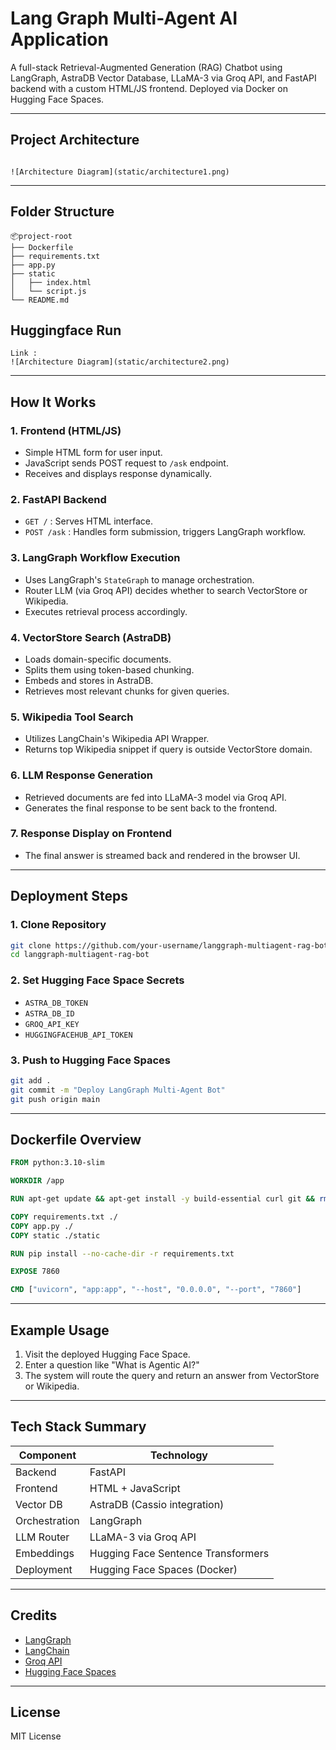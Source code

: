 # Lang Graph Multi-Agent AI Application

A full-stack Retrieval-Augmented Generation (RAG) Chatbot using LangGraph, AstraDB Vector Database, LLaMA-3 via Groq API, and FastAPI backend with a custom HTML/JS frontend. Deployed via Docker on Hugging Face Spaces.

---

## Project Architecture


```

![Architecture Diagram](static/architecture1.png)
```
---

## Folder Structure

```
📦project-root
├── Dockerfile
├── requirements.txt
├── app.py
├── static
│   ├── index.html
│   └── script.js
└── README.md
```
## Huggingface Run

```
Link : 
![Architecture Diagram](static/architecture2.png)
```
---

## How It Works

### 1. **Frontend (HTML/JS)**

* Simple HTML form for user input.
* JavaScript sends POST request to `/ask` endpoint.
* Receives and displays response dynamically.

### 2. **FastAPI Backend**

* `GET /` : Serves HTML interface.
* `POST /ask` : Handles form submission, triggers LangGraph workflow.

### 3. **LangGraph Workflow Execution**

* Uses LangGraph's `StateGraph` to manage orchestration.
* Router LLM (via Groq API) decides whether to search VectorStore or Wikipedia.
* Executes retrieval process accordingly.

### 4. **VectorStore Search (AstraDB)**

* Loads domain-specific documents.
* Splits them using token-based chunking.
* Embeds and stores in AstraDB.
* Retrieves most relevant chunks for given queries.

### 5. **Wikipedia Tool Search**

* Utilizes LangChain's Wikipedia API Wrapper.
* Returns top Wikipedia snippet if query is outside VectorStore domain.

### 6. **LLM Response Generation**

* Retrieved documents are fed into LLaMA-3 model via Groq API.
* Generates the final response to be sent back to the frontend.

### 7. **Response Display on Frontend**

* The final answer is streamed back and rendered in the browser UI.

---

## Deployment Steps

### 1. Clone Repository

```bash
git clone https://github.com/your-username/langgraph-multiagent-rag-bot.git
cd langgraph-multiagent-rag-bot
```

### 2. Set Hugging Face Space Secrets

* `ASTRA_DB_TOKEN`
* `ASTRA_DB_ID`
* `GROQ_API_KEY`
* `HUGGINGFACEHUB_API_TOKEN`

### 3. Push to Hugging Face Spaces

```bash
git add .
git commit -m "Deploy LangGraph Multi-Agent Bot"
git push origin main
```

---

## Dockerfile Overview

```Dockerfile
FROM python:3.10-slim

WORKDIR /app

RUN apt-get update && apt-get install -y build-essential curl git && rm -rf /var/lib/apt/lists/*

COPY requirements.txt ./
COPY app.py ./
COPY static ./static

RUN pip install --no-cache-dir -r requirements.txt

EXPOSE 7860

CMD ["uvicorn", "app:app", "--host", "0.0.0.0", "--port", "7860"]
```

---

## Example Usage

1. Visit the deployed Hugging Face Space.
2. Enter a question like "What is Agentic AI?"
3. The system will route the query and return an answer from VectorStore or Wikipedia.

---

## Tech Stack Summary

| Component     | Technology                         |
| ------------- | ---------------------------------- |
| Backend       | FastAPI                            |
| Frontend      | HTML + JavaScript                  |
| Vector DB     | AstraDB (Cassio integration)       |
| Orchestration | LangGraph                          |
| LLM Router    | LLaMA-3 via Groq API               |
| Embeddings    | Hugging Face Sentence Transformers |
| Deployment    | Hugging Face Spaces (Docker)       |

---

## Credits

* [LangGraph](https://github.com/langchain-ai/langgraph)
* [LangChain](https://github.com/langchain-ai/langchain)
* [Groq API](https://console.groq.com/)
* [Hugging Face Spaces](https://huggingface.co/spaces)

---

## License

MIT License
